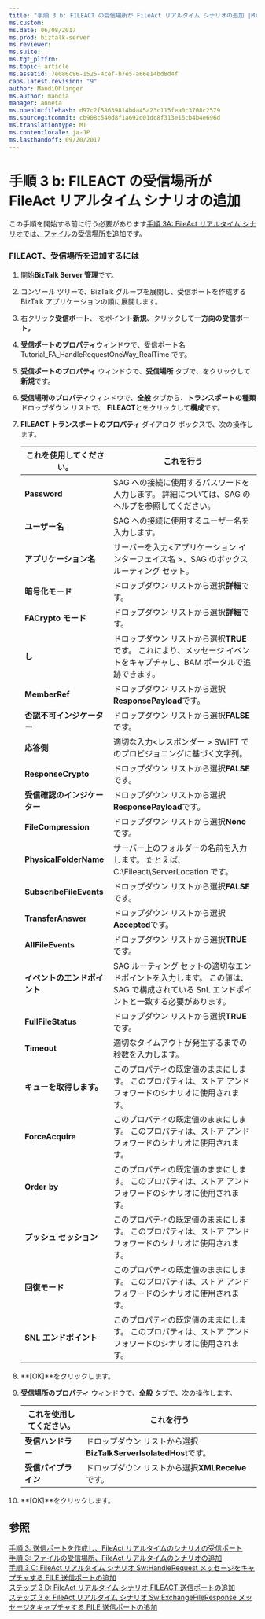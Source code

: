 ```yaml
---
title: "手順 3 b: FILEACT の受信場所が FileAct リアルタイム シナリオの追加 |Microsoft ドキュメント"
ms.custom: 
ms.date: 06/08/2017
ms.prod: biztalk-server
ms.reviewer: 
ms.suite: 
ms.tgt_pltfrm: 
ms.topic: article
ms.assetid: 7e086c86-1525-4cef-b7e5-a66e14bd8d4f
caps.latest.revision: "9"
author: MandiOhlinger
ms.author: mandia
manager: anneta
ms.openlocfilehash: d97c2f58639814bda45a23c115fea0c3708c2579
ms.sourcegitcommit: cb908c540d8f1a692d01dc8f313e16cb4b4e696d
ms.translationtype: MT
ms.contentlocale: ja-JP
ms.lasthandoff: 09/20/2017
---
```

# <a name="step-3b-add-a-fileact-receive-location-for-the-fileact-real-time-scenario"></a>手順 3 b: FILEACT の受信場所が FileAct リアルタイム シナリオの追加
この手順を開始する前に行う必要があります[手順 3A: FileAct リアルタイム シナリオでは、ファイルの受信場所を追加](../../adapters-and-accelerators/fileact-interact/step-3a-add-a-file-receive-location-for-the-fileact-real-time-scenario.md)です。  
  
### <a name="to-add-a-fileact-receive-location"></a>FILEACT、受信場所を追加するには  
  
1.  開始**BizTalk Server 管理**です。  
  
2.  コンソール ツリーで、BizTalk グループを展開し、受信ポートを作成する BizTalk アプリケーションの順に展開します。  
  
3.  右クリック**受信ポート**、 をポイント**新規**、クリックして**一方向の受信ポート。**  
  
4.  **受信ポートのプロパティ**ウィンドウで、受信ポート名 Tutorial_FA_HandleRequestOneWay_RealTime です。  
  
5.  **受信ポートのプロパティ** ウィンドウで、**受信場所** タブで、をクリックして**新規**です。  
  
6.  **受信場所のプロパティ**ウィンドウで、**全般** タブから、**トランスポートの種類**ドロップダウン リストで、 **FILEACT**とをクリックして**構成**です。  
  
7.  **FILEACT トランスポートのプロパティ** ダイアログ ボックスで、次の操作します。  
  
    |**これを使用してください。**|**これを行う**|  
    |------------------|--------------------|  
    |**Password**|SAG への接続に使用するパスワードを入力します。 詳細については、SAG のヘルプを参照してください。|  
    |**ユーザー名**|SAG への接続に使用するユーザー名を入力します。|  
    |**アプリケーション名**|サーバーを入力\<アプリケーション インターフェイス名 >、SAG のボックス ルーティング セット。|  
    |**暗号化モード**|ドロップダウン リストから選択**詳細**です。|  
    |**FACrypto モード**|ドロップダウン リストから選択**詳細**です。|  
    |**し**|ドロップダウン リストから選択**TRUE**です。 これにより、メッセージ イベントをキャプチャし、BAM ポータルで追跡できます。|  
    |**MemberRef**|ドロップダウン リストから選択**ResponsePayload**です。|  
    |**否認不可インジケーター**|ドロップダウン リストから選択**FALSE**です。|  
    |**応答側**|適切な入力\<レスポンダー > SWIFT でのプロビジョニングに基づく文字列。|  
    |**ResponseCrypto**|ドロップダウン リストから選択**FALSE**です。|  
    |**受信確認のインジケーター**|ドロップダウン リストから選択**ResponsePayload**です。|  
    |**FileCompression**|ドロップダウン リストから選択**None**です。|  
    |**PhysicalFolderName**|サーバー上のフォルダーの名前を入力します。 たとえば、C:\Fileact\ServerLocation です。|  
    |**SubscribeFileEvents**|ドロップダウン リストから選択**FALSE**です。|  
    |**TransferAnswer**|ドロップダウン リストから選択**Accepted**です。|  
    |**AllFileEvents**|ドロップダウン リストから選択**TRUE**です。|  
    |**イベントのエンドポイント**|SAG ルーティング セットの適切なエンドポイントを入力します。 この値は、SAG で構成されている SnL エンドポイントと一致する必要があります。|  
    |**FullFileStatus**|ドロップダウン リストから選択**TRUE**です。|  
    |**Timeout**|適切なタイムアウトが発生するまでの秒数を入力します。|  
    |**キューを取得します。**|このプロパティの既定値のままにします。 このプロパティは、ストア アンド フォワードのシナリオに使用されます。|  
    |**ForceAcquire**|このプロパティの既定値のままにします。 このプロパティは、ストア アンド フォワードのシナリオに使用されます。|  
    |**Order by**|このプロパティの既定値のままにします。 このプロパティは、ストア アンド フォワードのシナリオに使用されます。|  
    |**プッシュ セッション**|このプロパティの既定値のままにします。 このプロパティは、ストア アンド フォワードのシナリオに使用されます。|  
    |**回復モード**|このプロパティの既定値のままにします。 このプロパティは、ストア アンド フォワードのシナリオに使用されます。|  
    |**SNL エンドポイント**|このプロパティの既定値のままにします。 このプロパティは、ストア アンド フォワードのシナリオに使用されます。|  
  
8.  **[OK]**をクリックします。  
  
9. **受信場所のプロパティ** ウィンドウで、**全般** タブで、次の操作します。  
  
    |**これを使用してください。**|**これを行う**|  
    |------------------|--------------------|  
    |**受信ハンドラー**|ドロップダウン リストから選択**BizTalkServerIsolatedHost**です。|  
    |**受信パイプライン**|ドロップダウン リストから選択**XMLReceive**です。|  
  
10. **[OK]**をクリックします。  
  
## <a name="see-also"></a>参照  
 [手順 3: 送信ポートを作成し、FileAct リアルタイムのシナリオの受信ポート](../../adapters-and-accelerators/fileact-interact/step-3-create-the-send-ports-and-receive-ports-for-fileact-real-time-scenario.md)   
 [手順 3: ファイルの受信場所、FileAct リアルタイムのシナリオの追加](../../adapters-and-accelerators/fileact-interact/step-3a-add-a-file-receive-location-for-the-fileact-real-time-scenario.md)   
 [手順 3 C: FileAct リアルタイム シナリオ Sw:HandleRequest メッセージをキャプチャする FILE 送信ポートの追加](../../adapters-and-accelerators/fileact-interact/step-3c-add-file-send-port-to-get-sw-handlerequest-message-for-fileact.md)   
 [ステップ 3 D: FileAct リアルタイム シナリオ FILEACT 送信ポートの追加](../../adapters-and-accelerators/fileact-interact/step-3d-add-a-fileact-send-port-for-the-fileact-real-time-scenario.md)   
 [ステップ 3 e: FileAct リアルタイム シナリオ Sw:ExchangeFileResponse メッセージをキャプチャする FILE 送信ポートの追加](../../adapters-and-accelerators/fileact-interact/step-3e-add-file-send-port-to-get-sw-exchangefileresponse-message-for-fileact.md)